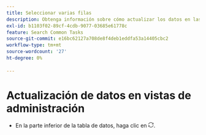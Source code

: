 ```yaml
---
title: Seleccionar varias filas
description: Obtenga información sobre cómo actualizar los datos en las vistas de administración de campañas.
exl-id: b1103f02-89cf-4cdb-9077-03685e61778c
feature: Search Common Tasks
source-git-commit: e16bc62127a708de8f4deb1eddfa53a14405cbc2
workflow-type: tm+mt
source-wordcount: '27'
ht-degree: 0%

---
```


# Actualización de datos en vistas de administración

* En la parte inferior de la tabla de datos, haga clic en ![Actualizar](/help/search-social-commerce/assets/refresh.png).
